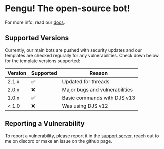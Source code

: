 # Pengu! The open-source bot!

For more info, read our [docs](https://github.com/pengu-bot?view_as=public#welcome-to-the-pengubot-repo).

## Supported Versions

Currently, our main bots are pushed with security updates and our templates are checked regurally for any vulnerabilities. Check down below for the template versions supported:

| Version | Supported          | Reason |
| ------- | ------------------ |-----|
| 2.1.x   | :white_check_mark: | Updated for threads |
| 2.0.x   | :x:                | Major bugs and vulnerabilities |
| 1.0.x   | :white_check_mark: | Basic commands with DJS v13 |
| < 1.0   | :x:                | Was using DJS v12 |

## Reporting a Vulnerability

To report a vulnerability, please report it in the [support server](https://discord.gg/qW9mktKVBQ), reach out to me on discord or make an issue on the github page.
